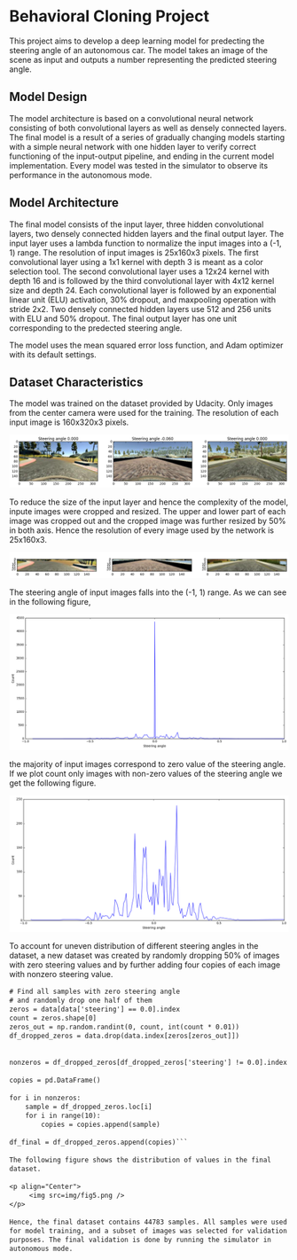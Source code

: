 # Behavioral Cloning Project
This project aims to develop a deep learning model for predecting the steering angle of an autonomous car. The model takes an image of the scene as input and outputs a number representing the predicted steering angle.

## Model Design
The model architecture is based on a convolutional neural network consisting of both convolutional layers as well as densely connected layers. The final model is a result of a series of gradually changing models starting with a simple neural network with one hidden layer  to verify correct functioning of the input-output pipeline, and ending in the current model implementation. Every model was tested in the simulator to observe its performance in the autonomous mode.


## Model Architecture
The final model consists of the input layer, three hidden convolutional layers, two densely connected hidden layers and the final output layer. The input layer uses a lambda function to normalize the input images into a (-1, 1) range. The resolution of input images is 25x160x3 pixels. The first convolutional layer using a 1x1 kernel with depth 3 is meant as a color selection tool. The second convolutional layer uses a 12x24 kernel with depth 16 and is followed by the third convolutional layer with 4x12 kernel size and depth 24. Each convolutional layer is followed by an exponential linear unit (ELU) activation, 30% dropout, and maxpooling operation with stride 2x2. Two densely connected hidden layers use 512 and 256 units with ELU and 50% dropout. The final output layer has one unit corresponding to the predected steering angle.

The model uses the mean squared error loss function, and Adam optimizer with its default settings.


## Dataset Characteristics

The model was trained on the dataset provided by Udacity. Only images from the center camera were used for the training. The resolution of each input image is 160x320x3 pixels. 

<p align="Center">
     <img src=img/sample.png />
</p>

To reduce the size of the input layer and hence the complexity of the model, inpute images were cropped and resized. The upper and lower part of each image was cropped out and the cropped image was further resized by 50% in both axis. Hence the resolution of every image used by the network is 25x160x3.

<p align="Center">
     <img src=img/fig2.png />
</p>

The steering angle of input images falls into the (-1, 1) range. As we can see in the following figure, 

<p align="Center">
     <img src=img/fig3.png />
</p>

the majority of input images correspond to zero value of the steering angle. If we plot count only images with non-zero values of the steering angle we get the following figure.

<p align="Center">
     <img src=img/fig4.png />
</p>

To account for uneven distribution of different steering angles in the dataset, a new dataset was created by randomly dropping 50% of images with zero steering values and by further adding four copies of each image with nonzero steering value. 
```
# Find all samples with zero steering angle
# and randomly drop one half of them
zeros = data[data['steering'] == 0.0].index
count = zeros.shape[0]
zeros_out = np.random.randint(0, count, int(count * 0.01))
df_dropped_zeros = data.drop(data.index[zeros[zeros_out]])


nonzeros = df_dropped_zeros[df_dropped_zeros['steering'] != 0.0].index

copies = pd.DataFrame()

for i in nonzeros:
    sample = df_dropped_zeros.loc[i]
    for i in range(10):
        copies = copies.append(sample)
    
df_final = df_dropped_zeros.append(copies)```

The following figure shows the distribution of values in the final dataset.

<p align="Center">
     <img src=img/fig5.png />
</p>

Hence, the final dataset contains 44783 samples. All samples were used for model training, and a subset of images was selected for validation purposes. The final validation is done by running the simulator in autonomous mode.

